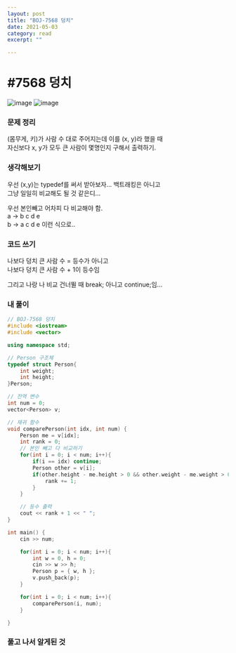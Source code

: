 ```yaml
---
layout: post
title: "BOJ-7568 덩치" 
date: 2021-05-03
category: read 
excerpt: ""

---
```


# #7568 덩치

![image](https://user-images.githubusercontent.com/28949235/116840732-f7fe6d00-ac11-11eb-8178-fb1672e29bf5.png)
![image](https://user-images.githubusercontent.com/28949235/116840748-06e51f80-ac12-11eb-87a7-74bbe7501f76.png)

### 문제 정리

(몸무게, 키)가 사람 수 대로 주어지는데 이를 (x, y)라 했을 때  
자신보다 x, y가 모두 큰 사람이 몇명인지 구해서 출력하기.

### 생각해보기

우선 (x,y)는 typedef를 써서 받아보자... 백트래킹은 아니고  
그냥 일일히 비교해도 될 것 같은디...

우선 본인빼고 어차피 다 비교해야 함.  
a -> b c d e  
b -> a c d e 이런 식으로..

### 코드 쓰기

나보다 덩치 큰 사람 수 = 등수가 아니고  
나보다 덩치 큰 사람 수 + 1이 등수임

그리고 나랑 나 비교 건너뛸 때 break; 아니고 continue;임...

### 내 풀이

```c++
// BOJ-7568 덩치
#include <iostream>
#include <vector>

using namespace std;

// Person 구조체
typedef struct Person{
    int weight;
    int height;
}Person;

// 전역 변수
int num = 0;
vector<Person> v;

// 재귀 함수
void comparePerson(int idx, int num) {
    Person me = v[idx];
    int rank = 0;
    // 본인 빼고 다 비교하기
    for(int i = 0; i < num; i++){
        if(i == idx) continue;
        Person other = v[i];
        if(other.height - me.height > 0 && other.weight - me.weight > 0){
            rank += 1;
        }
    }

    // 등수 출력
    cout << rank + 1 << " ";
}

int main() {
    cin >> num;

    for(int i = 0; i < num; i++){
        int w = 0, h = 0;
        cin >> w >> h;
        Person p = { w, h };
        v.push_back(p);
    }

    for(int i = 0; i < num; i++){
        comparePerson(i, num);
    }

}
```



### 풀고 나서 알게된 것

